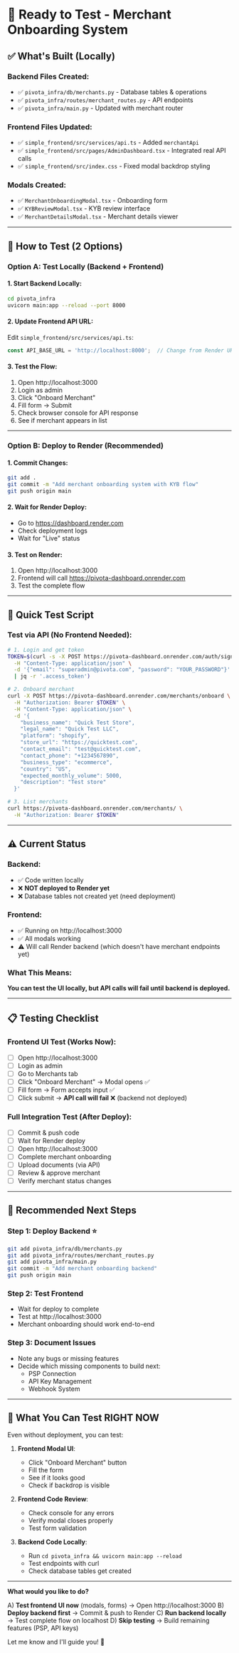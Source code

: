 # 🎯 Ready to Test - Merchant Onboarding System

## ✅ What's Built (Locally)

### Backend Files Created:
- ✅ `pivota_infra/db/merchants.py` - Database tables & operations
- ✅ `pivota_infra/routes/merchant_routes.py` - API endpoints
- ✅ `pivota_infra/main.py` - Updated with merchant router

### Frontend Files Updated:
- ✅ `simple_frontend/src/services/api.ts` - Added `merchantApi`
- ✅ `simple_frontend/src/pages/AdminDashboard.tsx` - Integrated real API calls
- ✅ `simple_frontend/src/index.css` - Fixed modal backdrop styling

### Modals Created:
- ✅ `MerchantOnboardingModal.tsx` - Onboarding form
- ✅ `KYBReviewModal.tsx` - KYB review interface
- ✅ `MerchantDetailsModal.tsx` - Merchant details viewer

---

## 🚀 How to Test (2 Options)

### Option A: Test Locally (Backend + Frontend)

#### 1. Start Backend Locally:
```bash
cd pivota_infra
uvicorn main:app --reload --port 8000
```

#### 2. Update Frontend API URL:
Edit `simple_frontend/src/services/api.ts`:
```typescript
const API_BASE_URL = 'http://localhost:8000';  // Change from Render URL
```

#### 3. Test the Flow:
1. Open http://localhost:3000
2. Login as admin
3. Click "Onboard Merchant"
4. Fill form → Submit
5. Check browser console for API response
6. See if merchant appears in list

---

### Option B: Deploy to Render (Recommended)

#### 1. Commit Changes:
```bash
git add .
git commit -m "Add merchant onboarding system with KYB flow"
git push origin main
```

#### 2. Wait for Render Deploy:
- Go to https://dashboard.render.com
- Check deployment logs
- Wait for "Live" status

#### 3. Test on Render:
1. Open http://localhost:3000
2. Frontend will call https://pivota-dashboard.onrender.com
3. Test the complete flow

---

## 🧪 Quick Test Script

### Test via API (No Frontend Needed):

```bash
# 1. Login and get token
TOKEN=$(curl -s -X POST https://pivota-dashboard.onrender.com/auth/signin \
  -H "Content-Type: application/json" \
  -d '{"email": "superadmin@pivota.com", "password": "YOUR_PASSWORD"}' \
  | jq -r '.access_token')

# 2. Onboard merchant
curl -X POST https://pivota-dashboard.onrender.com/merchants/onboard \
  -H "Authorization: Bearer $TOKEN" \
  -H "Content-Type: application/json" \
  -d '{
    "business_name": "Quick Test Store",
    "legal_name": "Quick Test LLC",
    "platform": "shopify",
    "store_url": "https://quicktest.com",
    "contact_email": "test@quicktest.com",
    "contact_phone": "+1234567890",
    "business_type": "ecommerce",
    "country": "US",
    "expected_monthly_volume": 5000,
    "description": "Test store"
  }'

# 3. List merchants
curl https://pivota-dashboard.onrender.com/merchants/ \
  -H "Authorization: Bearer $TOKEN"
```

---

## ⚠️ Current Status

### Backend:
- ✅ Code written locally
- ❌ **NOT deployed to Render yet**
- ❌ Database tables not created yet (need deployment)

### Frontend:
- ✅ Running on http://localhost:3000
- ✅ All modals working
- ⚠️ Will call Render backend (which doesn't have merchant endpoints yet)

### What This Means:
**You can test the UI locally, but API calls will fail until backend is deployed.**

---

## 📋 Testing Checklist

### Frontend UI Test (Works Now):
- [ ] Open http://localhost:3000
- [ ] Login as admin
- [ ] Go to Merchants tab
- [ ] Click "Onboard Merchant" → Modal opens ✅
- [ ] Fill form → Form accepts input ✅
- [ ] Click submit → **API call will fail** ❌ (backend not deployed)

### Full Integration Test (After Deploy):
- [ ] Commit & push code
- [ ] Wait for Render deploy
- [ ] Open http://localhost:3000
- [ ] Complete merchant onboarding
- [ ] Upload documents (via API)
- [ ] Review & approve merchant
- [ ] Verify merchant status changes

---

## 🔄 Recommended Next Steps

### Step 1: Deploy Backend ⭐
```bash
git add pivota_infra/db/merchants.py
git add pivota_infra/routes/merchant_routes.py
git add pivota_infra/main.py
git commit -m "Add merchant onboarding backend"
git push origin main
```

### Step 2: Test Frontend
- Wait for deploy to complete
- Test at http://localhost:3000
- Merchant onboarding should work end-to-end

### Step 3: Document Issues
- Note any bugs or missing features
- Decide which missing components to build next:
  - PSP Connection
  - API Key Management
  - Webhook System

---

## 🎯 What You Can Test RIGHT NOW

Even without deployment, you can test:

1. **Frontend Modal UI**:
   - Click "Onboard Merchant" button
   - Fill the form
   - See if it looks good
   - Check if backdrop is visible

2. **Frontend Code Review**:
   - Check console for any errors
   - Verify modal closes properly
   - Test form validation

3. **Backend Code Locally**:
   - Run `cd pivota_infra && uvicorn main:app --reload`
   - Test endpoints with curl
   - Check database tables get created

---

**What would you like to do?**

A) **Test frontend UI now** (modals, forms) → Open http://localhost:3000
B) **Deploy backend first** → Commit & push to Render
C) **Run backend locally** → Test complete flow on localhost
D) **Skip testing** → Build remaining features (PSP, API keys)

Let me know and I'll guide you! 🚀
